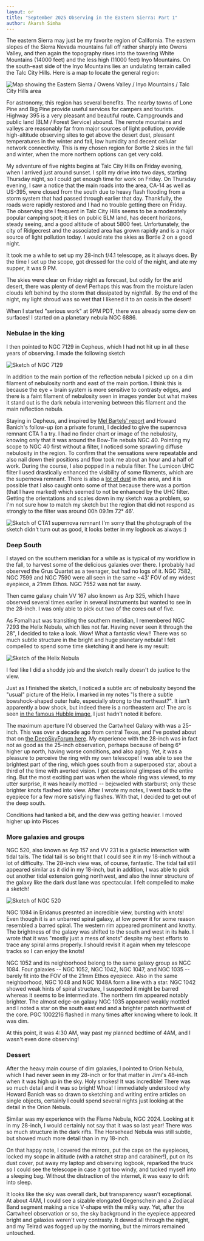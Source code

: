 ```yaml
---
layout: or
title: "September 2025 Observing in the Eastern Sierra: Part 1"
author: Akarsh Simha
---
```


The eastern Sierra may just be my favorite region of California.
The eastern slopes of the Sierra Nevada mountains fall off rather sharply into  Owens Valley, and then again the topography rises into the towering White Mountains (14000 feet) and the less high (11000 feet) Inyo Mountains.
On the south-east side of the Inyo Mountains lies an undulating terrain called the Talc City Hills. Here is a map to locate the general region:

![Map showing the Eastern Sierra / Owens Valley / Inyo Mountains / Talc City Hills area](assets/easternsierramap.jpg)

For astronomy, this region has several benefits.
The nearby towns of Lone Pine and Big Pine provide useful services for campers and tourists.
Highway 395 is a very pleasant and beautiful route. Campgrounds and public land (BLM / Forest Service) abound.
The remote mountains and valleys 
are reasonably far from major sources of light pollution, provide high-altitude observing sites to get above the desert dust, pleasant temperatures in the winter and fall, low humidity and 
decent cellular network connectivity. This is my chosen region for Bortle 2 skies in the fall and winter, when the more northern options can get very cold.

My adventure of five nights begins at Talc City Hills on Friday evening, when I arrived just around sunset.
I split my drive into two days, starting Thursday night, so I could get enough time for work on Friday.
On Thursday evening, I saw a notice that the main roads into the area, CA-14 as well as US-395, were closed from the south due to heavy flash flooding from a storm system that had passed through earlier that day. Thankfully, the roads were rapidly restored and I had no trouble getting there on Friday.
The observing site I frequent in Talc City Hills seems to be a moderately popular camping spot; it lies on public BLM land, has decent horizons, steady seeing, and a good altitude of about 5800 feet. Unfortunately, the city of Ridgecrest and the associated area has grown rapidly and is a major source of light pollution today. I would rate the skies as Bortle 2 on a good night.

It took me a while to set up my 28-inch f/4.1 telescope, as it always does. By the time I set up the scope, got dressed for the cold of the night, and ate my supper, it was 9 PM.

The skies were clear on Friday  night as forecast, but oddly for the arid desert, there was plenty of dew! Perhaps this was from the moisture laden clouds left behind by the storm that dissipated by nightfall. By the end of the night, my light shroud was so wet that I likened it to an oasis in the desert!

When I started "serious work" at 9PM PDT, there was already some dew on surfaces! I started on a planetary nebula <x-dso>NGC 6886</x-dso>.

### Nebulae in the king

I then pointed to <x-dso>NGC 7129</x-dso> in Cepheus, which I had not hit up in all these years of observing.
I made the following sketch


![Sketch of NGC 7129](assets/SketchNGC7129.jpg)

In addition to the main portion of the reflection nebula I picked up on a dim filament of nebulosity north and east of the main portion. I think this is because the eye + brain system is more sensitive to contrasty edges, and there is a faint filament of nebulosity seen in images yonder but what makes it stand out is the dark nebula intervening between this filament and the main reflection nebula.

Staying in Cepheus, and inspired by [Mel Bartels' report](https://www.cloudynights.com/topic/976477-cta1-supernova-remnant-a-drawing-through-my-16-inch-f29-scope/) and Howard Banich's follow-up (on a private forum), I decided to give the supernova remnant <x-dso>CTA 1</x-dso> a try. I had no finder chart or image of the nebulosity, knowing only that it was around the Bow-Tie nebula <x-dso>NGC 40</x-dso>. Pointing my scope to NGC 40 first without a filter, I noticed some sprawling diffuse nebulosity in the region. To confirm that the sensations were repeatable and also nail down their positions and flow took me about an hour and a half of work. During the course, I also popped in a nebula filter. The Lumicon UHC filter I used drastically enhanced the visibility of some filaments, which are the supernova remnant. There is also a [lot of dust](https://app.astrobin.com/i/p35l92) in the area, and it is possible that I also caught onto some of that because there was a portion (that I have marked) which seemed to not be enhanced by the UHC filter. Getting the orientations and scales down in my sketch was a problem, so I'm not sure how to match my sketch but the region that did not respond as strongly to the filter was around 00h 09.1m 72° 46'.

![Sketch of CTA1 supernova remnant](assets/SketchCTA1.jpg)
I'm sorry that the photograph of the sketch didn't turn out as good, it looks better in my logbook as always :)
### Deep South

I stayed on the southern meridian for a while as is typical of my workflow in the fall, to harvest some of the delicious galaxies over there. I probably had observed the <x-dso>Grus Quartet</x-dso> as a teenager, but had no logs of it. <x-dso>NGC 7582</x-dso>, <x-dso>NGC 7599</x-dso> and <x-dso>NGC 7590</x-dso> were all seen in the same ~43' FOV of my widest eyepiece, a 21mm Ethos. <x-dso>NGC 7552</x-dso> was not far away.

Then came galaxy chain <x-dso>VV 167</x-dso> also known as Arp 325, which I have observed several times earlier in several instruments but wanted to see in the 28-inch. I was only able to pick out two of the cores out of five.

As Fomalhaut was transiting the southern meridian, I remembered <x-dso>NGC 7293</x-dso> the Helix Nebula, which lies not far. Having never seen it through the 28", I decided to take a look. Wow! What a fantastic view!! There was so much subtle structure in the bright and huge planetary nebula! I felt compelled to spend some time sketching it and here is my result:

![Sketch of the Helix Nebula](assets/Sketch_NGC7293.jpg)

I feel like I did a shoddy job and the sketch really doesn't do justice to the view.

Just as I finished the sketch, I noticed a subtle arc of nebulosity beyond the "usual" picture of the Helix. I marked in my notes "Is there a subtle bowshock-shaped outer halo, especially strong to the northeast?". It isn't apparently a bow shock, but indeed there is a northeastern arc! The arc is seen [in the famous Hubble image](https://upload.wikimedia.org/wikipedia/commons/b/b1/NGC7293_%282004%29.jpg), I just hadn't noted it before.

The maximum aperture I'd observed the <x-dso>Cartwheel Galaxy</x-dso> with was a 25-inch. This was over a decade ago from central Texas, and I've posted about that on [the DeepSkyForum here](https://www.deepskyforum.com/showthread.php?1624-Object-of-the-Week-September-11-2022-Cartwheel-Galaxy-et-al). My experience with the 28-inch was in fact not as good as the 25-inch observation, perhaps because of being 6° higher up north, having worse conditions, and also aging. Yet, it was a pleasure to perceive the ring with my own telescope! I was able to see the brightest part of the ring, which goes south from a superposed star, about a third of the time with averted vision. I got occasional glimpses of the entire ring. But the most exciting part was when the whole ring was viewed, to my utter surprise, it was heavily mottled -- bejeweled with starburst; only these brighter knots flashed into view. After I wrote my notes, I went back to the eyepiece for a few more satisfying flashes. With that, I decided to get out of the deep south.

Conditions had tanked a bit, and the dew was getting heavier. I moved higher up into Pisces

### More galaxies and groups


<x-dso>NGC 520</x-dso>, also known as Arp 157 and VV 231 is a galactic interaction with tidal tails. The tidal tail is so bright that I could see it in my 18-inch without a lot of difficulty. The 28-inch view was, of course, fantastic. The tidal tail still appeared similar as it did in my 18-inch, but in addition, I was able to pick out another tidal extension going northwest, and also the inner structure of the galaxy like the dark dust lane was spectacular. I felt compelled to make a sketch!

![Sketch of NGC 520](assets/NGC520.jpg)

<x-dso>NGC 1084</x-dso> in Eridanus presnted an incredible view, bursting with knots! Even though it is an unbarred spiral galaxy, at low power it for some reason resembled a barred spiral. The western rim appeared prominent and knotty. The brightness of the galaxy was shifted to the south and west in its halo. I wrote that it was "mostly just a mess of knots" despite my best efforts to trace any spiral arms properly. I should revisit it again when my telescope tracks so I can enjoy the knots!

<x-dso>NGC 1052</x-dso> and its neighborhood belong to the same galaxy group as NGC 1084. Four galaxies -- <x-dso>NGC 1052</x-dso>, <x-dso>NGC 1042</x-dso>, <x-dso>NGC 1047</x-dso>, and <x-dso>NGC 1035</x-dso> -- barely fit into the FOV of the 21mm Ethos eyepiece. Also in the same neighborhood, <x-dso>NGC 1048</x-dso> and <x-dso>NGC 1048A</x-dso> form a line with a star. <x-dso>NGC 1042</x-dso> showed weak hints of spiral structure, I suspected it might be barred whereas it seems to be intermediate. The northern rim appeared notably brighter. The almost edge-on galaxy NGC 1035 appeared weakly mottled and I noted a star on the south east end and a brighter patch northwest of the core. <x-dso>PGC 1002216</x-dso> flashed in many times after knowing where to look. It was dim.

At this point, it was 4:30 AM, way past my planned bedtime of 4AM, and I wasn't even done observing!

### Dessert

After the heavy main course of dim galaxies, I pointed to Orion Nebula, which I had never seen in my 28-inch or for that matter in Jimi's 48-inch when it was high up in the sky. Holy smokes! It was incredible! There was so much detail and it was so bright! Whoa! I immediately understood why Howard Banich was so drawn to sketching and writing entire articles on single objects, certainly I could spend several nights just looking at the detail in the Orion Nebula.

Similar was my experience with the Flame Nebula, <x-dso>NGC 2024</x-dso>. Looking at it in my 28-inch, I would certainly not say that it was so last year! There was so much structure in the dark rifts. The Horsehead Nebula was still subtle, but showed much more detail than in my 18-inch.

On that happy note, I covered the mirrors, put the caps on the eyepieces, locked my scope in altitude (with a ratchet strap and carabiner!), put on its dust cover, put away my laptop and observing logbook, reparked the truck so I could see the telescope in case it got too windy, and tucked myself into a sleeping bag. Without the distraction of the internet, it was easy to drift into sleep.

It looks like the sky was overall dark, but transparency wasn't exceptional. At about 4AM, I could see a sizable elongated Gegenschein and a Zodiacal Band segment making a nice V-shape with the milky way. Yet, after the Cartwheel observation or so, the sky background in the eyepiece appeared bright and galaxies weren't very contrasty. It dewed all through the night, and my Telrad was fogged up by the morning, but the mirrors remained untouched.

